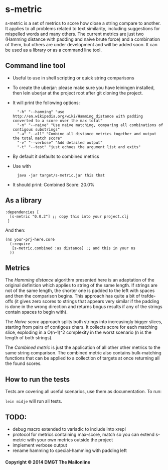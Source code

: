 # s-metric

s-metric is a set of metrics to score how close a string compare to another. It applies to all problems related to text similarity, including suggestions for mispelled words and many others. The current metrics are just two (Hamming distance with padding and naive brute force) and a combination of them, but others are under development and will be added soon. It can be used as a library or as a command line tool.

## Command line tool

* Useful to use in shell scripting or quick string comparisons
* To create the uberjar: please make sure you have leiningen installed, then lein uberjar at the project root after git cloning the project.
* It will print the following options:

        "-h" "--hamming" "use http://en.wikipedia.org/wiki/Hamming_distance with padding converted to a score over the max total"
        "-n" "--naive" "Use naive matching, comparing all combinations of contigous substrings"
        "-a" "--all" "Combine all distance metrics together and output the total match score"
        "-v" "--verbose" "Add detailed output"
        "-t" "--test" "just echoes the argument list and exits"

* By default it defaults to combined metrics
* Use with 

        java -jar target/s-metric.jar this that

* It should print: Combined Score: 20.0%

## As a library

    :dependencies [
      [s-metric "0.0.2"] ;; copy this into your project.clj
     ]

And then:

    (ns your-prj-here.core
      (:require
       [s-metric.combined :as distance] ;; and this in your ns
      ))

## Metrics

The *Hamming distance* algorithm presented here is an adaptation of the original definition which applies to string of the same length. If strings are not of the same length, the shorter one is padded to the left with spaces and then the comparison begins. This approach has quite a bit of trafde-offs (it gives zero scores to strings that appears very similar if the padding is done in the wrong direction and returns bogus results if any of the strings contain spaces to begin with).

The *Naive score* approach splits both strings into increasingly bigger slices, starting from pairs of contigous chars. It collects score for each matching slice, exploding in a O(n-1)^2 complexity in the worst scenario (n is the length of both strings).

The *Combined metric* is just the application of all other other metrics to the same string comparison. The combined metric also contains bulk-matching functions that can be applied to a collection of targets at once returning all the found scores.

## How to run the tests

Tests are covering all useful scenarios, use them as documentation. To run:

`lein midje` will run all tests.

## TODO:

* debug macro extended to variadic to include into xrepl
* protocol for metrics containing max-score, match so you can extend s-metric with your own metrics outside the project
* implement verbose output
* rename hamming to special-hamming with padding left

#### Copyright © 2014 DMGT The Mailonline
